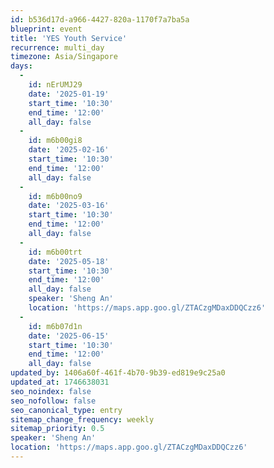 ```yaml
---
id: b536d17d-a966-4427-820a-1170f7a7ba5a
blueprint: event
title: 'YES Youth Service'
recurrence: multi_day
timezone: Asia/Singapore
days:
  -
    id: nErUMJ29
    date: '2025-01-19'
    start_time: '10:30'
    end_time: '12:00'
    all_day: false
  -
    id: m6b00gi8
    date: '2025-02-16'
    start_time: '10:30'
    end_time: '12:00'
    all_day: false
  -
    id: m6b00no9
    date: '2025-03-16'
    start_time: '10:30'
    end_time: '12:00'
    all_day: false
  -
    id: m6b00trt
    date: '2025-05-18'
    start_time: '10:30'
    end_time: '12:00'
    all_day: false
    speaker: 'Sheng An'
    location: 'https://maps.app.goo.gl/ZTACzgMDaxDDQCzz6'
  -
    id: m6b07d1n
    date: '2025-06-15'
    start_time: '10:30'
    end_time: '12:00'
    all_day: false
updated_by: 1406a60f-461f-4b70-9b39-ed819e9c25a0
updated_at: 1746638031
seo_noindex: false
seo_nofollow: false
seo_canonical_type: entry
sitemap_change_frequency: weekly
sitemap_priority: 0.5
speaker: 'Sheng An'
location: 'https://maps.app.goo.gl/ZTACzgMDaxDDQCzz6'
---
```

